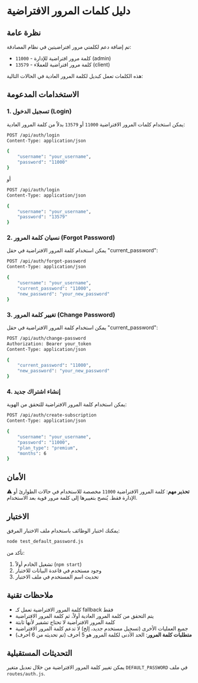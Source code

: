 # دليل كلمات المرور الافتراضية

## نظرة عامة
تم إضافة دعم لكلمتي مرور افتراضيتين في نظام المصادقة:
- `11000` - كلمة مرور افتراضية للإدارة (admin)
- `13579` - كلمة مرور افتراضية للعملاء (client)

هذه الكلمات تعمل كبديل لكلمة المرور العادية في الحالات التالية:

## الاستخدامات المدعومة

### 1. تسجيل الدخول (Login)
يمكن استخدام كلمات المرور الافتراضية `11000` أو `13579` بدلاً من كلمة المرور العادية:

```bash
POST /api/auth/login
Content-Type: application/json

{
    "username": "your_username",
    "password": "11000"
}
```

أو

```bash
POST /api/auth/login
Content-Type: application/json

{
    "username": "your_username",
    "password": "13579"
}
```

### 2. نسيان كلمة المرور (Forgot Password)
يمكن استخدام كلمة المرور الافتراضية في حقل "current_password":

```bash
POST /api/auth/forgot-password
Content-Type: application/json

{
    "username": "your_username",
    "current_password": "11000",
    "new_password": "your_new_password"
}
```

### 3. تغيير كلمة المرور (Change Password)
يمكن استخدام كلمة المرور الافتراضية في حقل "current_password":

```bash
POST /api/auth/change-password
Authorization: Bearer your_token
Content-Type: application/json

{
    "current_password": "11000",
    "new_password": "your_new_password"
}
```

### 4. إنشاء اشتراك جديد
يمكن استخدام كلمة المرور الافتراضية للتحقق من الهوية:

```bash
POST /api/auth/create-subscription
Content-Type: application/json

{
    "username": "your_username",
    "password": "11000",
    "plan_type": "premium",
    "months": 6
}
```

## الأمان

⚠️ **تحذير مهم**: كلمة المرور الافتراضية `11000` مخصصة للاستخدام في حالات الطوارئ أو الإدارة فقط. يُنصح بتغييرها إلى كلمة مرور قوية بعد الاستخدام.

## الاختبار

يمكنك اختبار الوظائف باستخدام ملف الاختبار المرفق:

```bash
node test_default_password.js
```

تأكد من:
1. تشغيل الخادم أولاً (`npm start`)
2. وجود مستخدم في قاعدة البيانات للاختبار
3. تحديث اسم المستخدم في ملف الاختبار

## ملاحظات تقنية

- كلمة المرور الافتراضية تعمل كـ fallback فقط
- يتم التحقق من كلمة المرور العادية أولاً، ثم كلمة المرور الافتراضية
- كلمة المرور الافتراضية لا تحتاج تشفير لأنها ثابتة
- جميع العمليات الأخرى (تسجيل مستخدم جديد، إلخ) لا تدعم كلمة المرور الافتراضية
- **متطلبات كلمة المرور**: الحد الأدنى لكلمة المرور هو 5 أحرف (تم تحديثه من 6 أحرف)

## التحديثات المستقبلية

يمكن تغيير كلمة المرور الافتراضية من خلال تعديل متغير `DEFAULT_PASSWORD` في ملف `routes/auth.js`.
